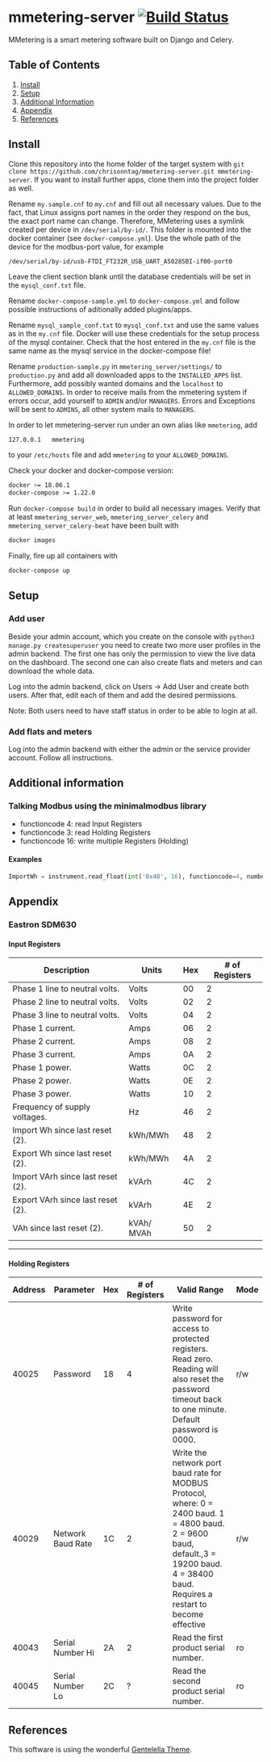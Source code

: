 # mmetering-server [![Build Status](http://ci.mmetering.chrisonntag.com/job/mmetering-server/badge/icon)](http://ci.mmetering.chrisonntag.com/job/mmetering-server)

MMetering is a smart metering software built on Django and Celery.

## Table of Contents

1. [Install](#install)
2. [Setup](#setup)
3. [Additional Information](#additional)
4. [Appendix](#appendix)
5. [References](#references)

## Install <a name="install"></a>

Clone this repository into the home folder of the target system with
```git clone https://github.com/chrisonntag/mmetering-server.git mmetering-server```.
If you want to install further apps, clone them into the project folder as well.

Rename ```my.sample.cnf``` to ```my.cnf``` and fill out all necessary values. 
Due to the fact, that Linux assigns port names in the order they respond on the bus, the exact port 
name can change. Therefore, MMetering uses a symlink created per device in ```/dev/serial/by-id/```.
This folder is mounted into the docker container (see ```docker-compose.yml```). Use the whole 
path of the device for the modbus-port value, for example

```
/dev/serial/by-id/usb-FTDI_FT232R_USB_UART_A50285BI-if00-port0
```

Leave the client section blank until
the database credentials will be set in the ```mysql_conf.txt``` file.

Rename ```docker-compose-sample.yml``` to ```docker-compose.yml``` and follow possible instructions of
aditionally added plugins/apps.

Rename ```mysql_sample_conf.txt``` to ```mysql_conf.txt``` and use the same values as in the ```my.cnf``` file.
Docker will use these credentials for the setup process of the mysql container. Check that the host entered
in the ```my.cnf``` file is the same name as the mysql service in the docker-compose file!

Rename ```production-sample.py``` in ```mmetering_server/settings/``` to ```production.py``` and add all
downloaded apps to the ```INSTALLED_APPS``` list.
Furthermore, add possibly wanted domains and the ```localhost``` to ```ALLOWED_DOMAINS```.
In order to receive mails from the mmetering system if errors occur, add yourself to ```ADMIN``` and/or
```MANAGERS```. Errors and Exceptions will be sent to ```ADMINS```, all other system mails to ```MANAGERS```.

In order to let mmetering-server run under an own alias like ```mmetering```, add 

```bash
127.0.0.1   mmetering
```

to your ```/etc/hosts``` file and add ```mmetering``` to your ```ALLOWED_DOMAINS```.

Check your docker and docker-compose version:

```bash
docker >= 18.06.1
docker-compose >= 1.22.0
```

Run ```docker-compose build``` in order to build all necessary images. Verify that at least
```mmetering_server_web```, ```mmetering_server_celery``` and ```mmetering_server_celery-beat``` have
been built with

```bash
docker images
```

Finally, fire up all containers with

```bash
docker-compose up
```

## Setup <a name="setup"></a>

### Add user

Beside your admin account, which you create on the console with
```python3 manage.py createsuperuser```
you need to create two more user profiles in the admin backend. The first one has only the permission
to view the live data on the dashboard. The second one can also create flats and meters and can download
the whole data.

Log into the admin backend, click on Users -> Add User and create both users. After that, edit each of them
and add the desired permissions.

Note: Both users need to have staff status in order to be able to login at all.

### Add flats and meters

Log into the admin backend with either the admin or the service provider account. Follow all instructions.


## Additional information <a name="additional"></a>

### Talking Modbus using the minimalmodbus library
- functioncode 4: read Input Registers
- functioncode 3: read Holding Registers
- functioncode 16: write multiple Registers (Holding)

#### Examples

```python
ImportWh = instrument.read_float(int('0x48', 16), functioncode=4, numberOfRegisters=2)
```

## Appendix <a name="appendix"></a>

### Eastron SDM630
#### Input Registers

| Description                       | Units      | Hex | # of Registers |
|-----------------------------------|------------|-----|----------------|
| Phase 1 line to neutral volts.    | Volts      | 00  | 2              |
| Phase 2 line to neutral volts.    | Volts      | 02  | 2              |
| Phase 3 line to neutral volts.    | Volts      | 04  | 2              |
| Phase 1 current.                  | Amps       | 06  | 2              |
| Phase 2 current.                  | Amps       | 08  | 2              |
| Phase 3 current.                  | Amps       | 0A  | 2              |
| Phase 1 power.                    | Watts      | 0C  | 2              |
| Phase 2 power.                    | Watts      | 0E  | 2              |
| Phase 3 power.                    | Watts      | 10  | 2              |
| Frequency of supply voltages.     | Hz         | 46  | 2              |
| Import Wh since last reset (2).   | kWh/MWh    | 48  | 2              |
| Export Wh since last reset (2).   | kWh/MWh    | 4A  | 2              |
| Import VArh since last reset (2). | kVArh      | 4C  | 2              |
| Export VArh since last reset (2). | kVArh      | 4E  | 2              |
| VAh since last reset (2).         | kVAh/ MVAh | 50  | 2              |

---

#### Holding Registers

| Address | Parameter         | Hex | # of Registers | Valid Range                                                                                                                                                                               | Mode |
|---------|-------------------|-----|----------------|-------------------------------------------------------------------------------------------------------------------------------------------------------------------------------------------|------|
| 40025   | Password          | 18  | 4              | Write password for access to protected registers. Read zero. Reading will also reset the password timeout back to one minute. Default password is 0000.                                   | r/w  |
| 40029   | Network Baud Rate | 1C  | 2              | Write the network port baud rate for MODBUS Protocol, where: 0 = 2400 baud. 1 = 4800 baud. 2 = 9600 baud, default.,3 = 19200 baud. 4 = 38400 baud. Requires a restart to become effective | r/w  |
| 40043   | Serial Number Hi  | 2A  | 2              | Read the first product serial number.                                                                                                                                                     | ro   |
| 40045   | Serial Number Lo  | 2C  | ?              | Read the second product serial number.                                                                                                                                                    | ro   |


## References <a name="references"></a>

This software is using the wonderful [Gentelella Theme](https://github.com/puikinsh/gentelella).
